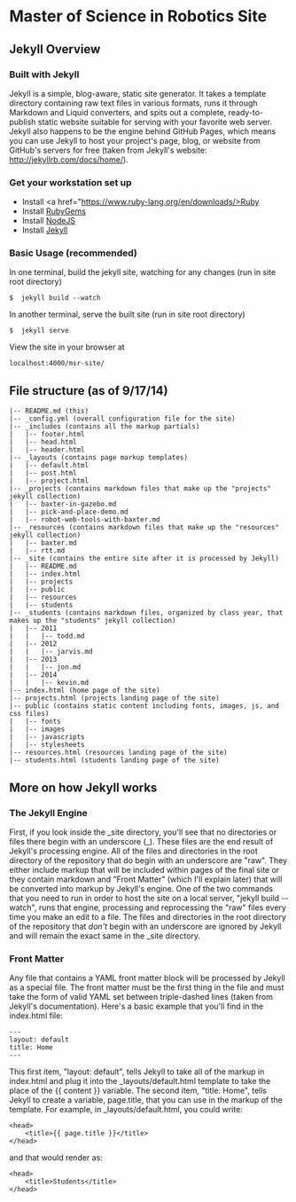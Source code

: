 # Master of Science in Robotics Site

## Jekyll Overview

### Built with Jekyll
Jekyll is a simple, blog-aware, static site generator. It takes a template directory containing raw text files in various formats, runs it through Markdown and Liquid converters, and spits out a complete, ready-to-publish static website suitable for serving with your favorite web server. Jekyll also happens to be the engine behind GitHub Pages, which means you can use Jekyll to host your project's page, blog, or website from GitHub's servers for free (taken from Jekyll's website: http://jekyllrb.com/docs/home/).

### Get your workstation set up
* Install <a href="https://www.ruby-lang.org/en/downloads/>Ruby</a>
* Install <a href="rubygems.org/pages/download">RubyGems</a>
* Install <a href="nodejs.org">NodeJS</a>
* Install <a href="jekyllrb.com/docs/installation">Jekyll</a>

### Basic Usage (recommended)
In one terminal, build the jekyll site, watching for any changes (run in site root directory)
```
$  jekyll build --watch
```
In another terminal, serve the built site (run in site root directory)
```
$  jekyll serve
```
View the site in your browser at
```
localhost:4000/msr-site/
```

## File structure (as of 9/17/14)
```
|-- README.md (this)
|-- _config.yml (overall configuration file for the site)
|-- _includes (contains all the markup partials)
|   |-- footer.html
|   |-- head.html
|   |-- header.html
|-- _layouts (contains page markup templates)
|   |-- default.html
|   |-- post.html
|   |-- project.html
|-- _projects (contains markdown files that make up the "projects" jekyll collection)
|   |-- baxter-in-gazebo.md
|   |-- pick-and-place-demo.md
|   |-- robot-web-tools-with-baxter.md
|-- _resources (contains markdown files that make up the "resources" jekyll collection)
|   |-- baxter.md
|   |-- rtt.md
|-- _site (contains the entire site after it is processed by Jekyll)
|   |-- README.md
|   |-- index.html
|   |-- projects
|   |-- public
|   |-- resources
|   |-- students
|-- _students (contains markdown files, organized by class year, that makes up the "students" jekyll collection)
|   |-- 2011
|   |   |-- todd.md
|   |-- 2012
|   |   |-- jarvis.md
|   |-- 2013
|   |   |-- jon.md
|   |-- 2014
|   |   |-- kevin.md
|-- index.html (home page of the site)
|-- projects.html (projects landing page of the site)
|-- public (contains static content including fonts, images, js, and css files)
|   |-- fonts
|   |-- images
|   |-- javascripts
|   |-- stylesheets
|-- resources.html (resources landing page of the site)
|-- students.html (students landing page of the site)
```

## More on how Jekyll works

### The Jekyll Engine
First, if you look inside the \_site directory, you'll see that no directories or files there begin with an underscore (\_). These files are the end result of Jekyll's processing engine. All of the files and directories in the root directory of the repository that do begin with an underscore are "raw". They either include markup that will be included within pages of the final site or they contain markdown and "Front Matter" (which I'll explain later) that will be converted into markup by Jekyll's engine. One of the two commands that you need to run in order to host the site on a local server, "jekyll build --watch", runs that engine, processing and reprocessing the "raw" files every time you make an edit to a file. The files and directories in the root directory of the repository that _don't_ begin with an underscore are ignored by Jekyll and will remain the exact same in the _site directory.

### Front Matter
Any file that contains a YAML front matter block will be processed by Jekyll as a special file. The front matter must be the first thing in the file and must take the form of valid YAML set between triple-dashed lines (taken from Jekyll's documentation). Here's a basic example that you'll find in the index.html file:
```
---
layout: default
title: Home
---
```
This first item, "layout: default", tells Jekyll to take all of the markup in index.html and plug it into the _layouts/default.html template to take the place of the {{ content }} variable.
The second item, "title: Home", tells Jekyll to create a variable, page.title, that you can use in the markup of the template. For example, in _layouts/default.html, you could write:
```
<head>
	<title>{{ page.title }}</title>
</head>
```
and that would render as:
```
<head>
	<title>Students</title>
</head>
```





